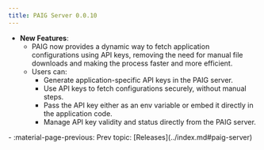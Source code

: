 ```yaml
---
title: PAIG Server 0.0.10
---
```


- **New Features**:
    - PAIG now provides a dynamic way to fetch application configurations using API keys, removing the need for manual file downloads and making the process faster and more efficient. 
    - Users can:
        - Generate application-specific API keys in the PAIG server.
        - Use API keys to fetch configurations securely, without manual steps.
        - Pass the API key either as an env variable or embed it directly in the application code.
        - Manage API key validity and status directly from the PAIG server.

<div class="grid cards" markdown>
-  :material-page-previous: Prev topic: [Releases](../index.md#paig-server)
</div>
